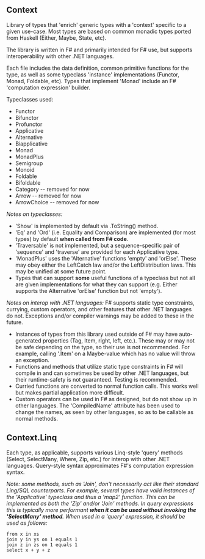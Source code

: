 ## Context

Library of types that 'enrich' generic types with a 'context' specific to a given use-case. Most types are based on common monadic types ported from Haskell (Either, Maybe, State, etc).

The library is written in F# and primarily intended for F# use, but supports interoperability with other .NET languages.

Each file includes the data definition, common primitive functions for the type, as well as some typeclass 'instance' implementations (Functor, Monad, Foldable, etc). Types that implement 'Monad' include an F# 'computation expression' builder.

Typeclasses used:

- Functor
- Bifunctor
- Profunctor
- Applicative
- Alternative
- Biapplicative
- Monad
- MonadPlus
- Semigroup
- Monoid
- Foldable
- Bifoldable
- Category    -- removed for now
- Arrow       -- removed for now
- ArrowChoice -- removed for now

*Notes on typeclasses:*
- 'Show' is implemented by default via .ToString() method.
- 'Eq' and 'Ord' (i.e. Equality and Comparison) are implemented (for most types) by default **when called from F# code**.
- 'Traversable' is not implemented, but a sequence-specific pair of 'sequence' and 'traverse' are provided for each Applicative type.
- 'MonadPlus' uses the 'Alternative' functions 'empty' and 'orElse'. These may obey either the LeftCatch law and/or the LeftDistribution laws. This may be unified at some future point.
- Types that can support **some** useful functions of a typeclass but not all are given implementations for what they can support (e.g. Either supports the Alternative 'orElse' function but not 'empty').

*Notes on interop with .NET languages:*
F# supports static type constraints, currying, custom operators, and other features that other .NET languages do not. Exceptions and/or compiler warnings may be added to these in the future.
- Instances of types from this library used outside of F# may have auto-generated properties (Tag, Item, right, left, etc.). These may or may not be safe depending on the type, so their use is not recommended. For example, calling '.Item' on a Maybe-value which has no value will throw an exception.
- Functions and methods that utilize static type constraints in F# will compile in and can sometimes be used by other .NET languages, but their runtime-safety is not guaranteed. Testing is recommended.
- Curried functions are converted to normal function calls. This works well but makes partial application more difficult.
- Custom operators can be used in F# as designed, but do not show up in other languages. The 'CompiledName' attribute has been used to change the names, as seen by other languages, so as to be callable as normal methods.


## Context.Linq

Each type, as applicable, supports various Linq-style 'query' methods (Select, SelectMany, Where, Zip, etc.) for interop with other .NET languages. Query-style syntax approximates F#'s computation expression syntax.

*Note: some methods, such as 'Join', don't necessarily act like their standard Ling/SQL counterparts.*
*For example, several types have valid instances of the 'Applicative' typeclass and thus a 'map2' function. This can be implemented as both the 'Zip' and/or 'Join' methods. In query expressions this is typically more performant **when it can be used without invoking the 'SelectMany' method**. When used in a 'query' expression, it should be used as follows:*
```
from x in xs
join y in ys on 1 equals 1
join z in zs on 1 equals 1
select x + y + z
```